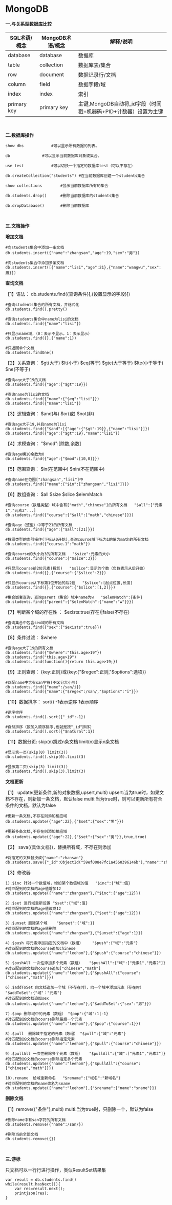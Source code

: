 # MongoDB

**一.与关系型数据库比较**

SQL术语/概念|MongoDB术语/概念|解释/说明
---|---|---
database|database|数据库
table|collection|数据库表/集合
row|document|数据记录行/文档
column|field|数据字段/域
index|index|索引
primary key|primary key|主键,MongoDB自动将_id字段（时间戳+机器码+PID+计数器）设置为主键

<br/>

**二.数据库操作**

```
show dbs 			#可以显示所有数据的列表。

db 				#可以显示当前数据库对象或集合。
	
use test			#可以切换一个指定的数据库test（可以不存在）

db.createCollection("students")	#在当前数据库创建一个students集合

show collections		#显示当前数据库所有的集合

db.students.drop()		#删除当前数据库的students集合

db.dropDatabase()		#删除当前数据库
```

<br/>

**三.文档操作**

**增加文档**

```
#向students集合中添加一条文档
db.students.insert({"name":"zhangsan","age":19,"sex":"男"})

#向students集合中添加多条文档
db.students.insert([{"name":"lisi","age":21},{"name":"wangwu","sex":男}])
```

**查询文档**
	
【1】语法：  db.students.find({查询条件}[,{设置显示的字段}])

```
#查询students集合的所有文档，并格式化
db.students.find().pretty()

#查询students集合中name为lisi的文档
db.students.find({"name":"lisi"})

#只显示name域，（0：表示不显示，1：表示显示）
db.students.find({},{"name":1})

#只返回单个文档
db.students.findOne()
```
	
【2】关系查询： $gt(大于)   $lt(小于)   $eq(等于)   $gte(大于等于)   $lte(小于等于)   $ne(不等于)

```
#查询age大于19的文档
db.students.find({"age":{"$gt":19}})

#查询name为lisi的文档
db.students.find({"name":{"$eq":"lisi"}})
db.students.find({"name":"lisi"})
```	

【3】逻辑查询： $and(与)   $or(或)   $not(非)

```
#查询age大于19,并且name为lisi
db.students.find({"$and":[{"age":{"$gt":19}},{"name":"lisi"}]})
db.students.find({"age":{"$gt":19},"name":"lisi"})
```

【4】求模查询： "$mod":[除数,余数]

```
#查询age模10余数为0
db.students.find({"age":{"$mod":[10,0]}})
```	

【5】范围查询： $in(在范围中)   $nin(不在范围中)

```	
#查询name在范围["zhangsan","lisi"]中
db.students.find({"name":{"$in":["zhangsan","lisi"]}})
```

【6】数组查询： $all   $size   $slice   $elemMatch

```
#查询course（数组类型）域中含有["math","chinese"]的所有文档   "$all":["元素1","元素2"...]
db.students.find({"course":{"$all":["math","chinese"]}})
	
#查询age（整型）中等于21的所有文档
db.students.find({"age":{"$all":[21]}})

#数组类型的索引操作(下标从0开始),查询course域下标为1的值为math的所有文档
db.students.find({"course.1":"math"})

#查询course的大小为3的所有文档   "$size":元素的大小
db.students.find({"course":{"$size":3}})

#只显示course前2位元素(投影)   "$slice":显示的个数（负数表示从后开始）
db.students.find({},{"course":{"$slice":2}})

#只显示course从下标第1位开始的后2位   "$slice":[起点位置,长度]
db.students.find({},{"course":{"$slice":[1,2]}})

#集合嵌套查询，查询parent（集合）域中name为w   "$elemMatch":{条件}
db.students.find({"parent":{"$elemMatch":{"name":"w"}}})
```

【7】判断某个域的存在性 ： $exists:true(存在)|false(不存在)

```
#查询集合中包含sex域的所有文档
db.students.find({"sex":{"$exists":true}})
```
	
【8】条件过滤：  $where

```
#查询age大于19的所有文档
db.students.find({"$where":"this.age>19"})
db.students.find("this.age>19")
db.students.find(function(){return this.age>19;})
```

【9】正则查询： {key:正则}或{key:{"$regex":正则,"$options":选项}}

```	
#匹配name中含有san字符(不区分大小写)
db.students.find({"name":/san/i})
db.students.find({"name":{"$regex":/san/,"$options":"i"}})
```

【10】数据排序： sort()   -1表示逆序  1表示顺序

```	
#逆序排序
db.students.find().sort({"_id":-1})
	
#自然排序（按加入顺序排序,也就是按"_id"排序）
db.students.find().sort({"$natural":1})
```

【11】数据分页:   skip(n)跳过n条文档	limit(n)显示n条文档

```
#显示第一页(skip(0) limit(3))
db.students.find().skip(0).limit(3)

#显示第二页(skip(3) limit(3))
db.students.find().skip(3).limit(3)
```

**文档更新**
	
【1】 update(更新条件,新的对象数据,upsert,multi)
	upsert:当为true时，如果文档不存在，则新加一条文档，默认false
	multi:当为true时，则可以更新所有符合条件的文档，默认为false

```
#更新一条文档,不存在则添加相应域
db.students.update({"age":22},{"$set":{"sex":"男"}})

#更新多条文档,不存在则添加相应域
db.students.update({"age":22},{"$set":{"sex":"男"}},true,true)
```
	
【2】 sava({具体文档})，替换所有域，不存在则添加

```	
#将指定的文档替换成{"name":"zhansan"}
db.students.save({"_id":ObjectId("59ef008e7fc1a4560396146b"),"name":"zhangsan"})
```

【3】修改器

```
1).$inc	针对一个数值域，增加某个数值域的值	"$inc":{"域":值}
#对匹配到的文档的age值增加12
db.students.update({"name":"zhangsan"},{"$inc":{"age":12}})	

2).$set 进行域重新设置	"$set":{"域":值}
#对匹配到的文档的age值改成12
db.students.update({"name":"zhangsan"},{"$set":{"age":12}})

3).$unset 删除某个域    "$unset":{"域":1}
#对匹配到的文档的age值删除
db.students.update({"name":"zhangsan"},{"$unset":{"age":1}})
	
4).$push 将元素添加指定的文档中（数组）	"$push":{"域":"元素"}
#对匹配到的文档的course追加chinese
db.students.update({"name":"leehom"},{"$push":{"course":"chinese"}})

5).$pushAll 一次性添加多个元素（数组）	"$pushAll":{"域":["元素1","元素2"]}
#对匹配到的文档的course追加["chinese","math"]
db.students.update({"name":"leehom"},{"$pushAll":{"course":["chinese","math"]}})

6).$addToSet 向文档追加一个域（不存在时），向一个域中添加元素（存在时）  "$addToSet":{"域"："元素"}
#对匹配到的文档追加sex
db.students.update({"name":"leehom"},{"$addToSet":{"sex":"男"}})

7).$pop 删除域中的元素（数组）	"$pop":{"域":1|-1}
#对匹配到的文档的course删除最后一个元素
db.students.update({"name":"leehom"},{"$pop":{"course":1}})

8).$pull  删除域中指定的元素（数组）	"$pull":{"域":"元素"}
#对匹配到的文档的course删除指定元素
db.students.update({"name":"leehom"},{"$pull":{"course":"chinese"}})

9).$pullAll 一次性删除多个元素（数组）	"$pullAll":{"域":["元素1","元素2"]}
#对匹配到的文档的course删除指定多个元素
db.students.update({"name":"leehom"},{"$pullAll":{"course":["chinese","math"]}})

10).rename  给域重新命名	 "$rename":{"域名":"新域名"}
#对匹配到的文档的name改名为sname
db.students.update({"name":"leehom"},{"$rename":{"name":"sname"}})
```

**删除文档**

【1】remove({"条件"},multi)
	multi:当为true时，只删除一个，默认为false

```	
#删除name中有san字符的所有文档
db.students.remove({"name":/san/})

#删除当前全部文档
db.students.remove({})
```	

<br/>

**三.游标**
	
只文档可以一行行进行操作，类似ResultSet结果集

```	
var result = db.students.find()
while(result.hasNext()){
    var res=result.next();
    printjson(res);
}
```